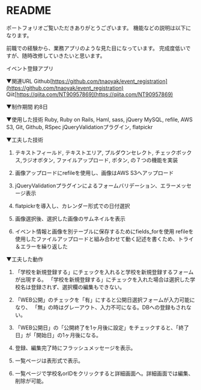 # README

ポートフォリオご覧いただきありがとうございます。
機能などの説明は以下になります。

前職での経験から、業務アプリのような見た目になっています。
完成度低いですが、随時改修していきたいと思います。

イベント登録アプリ

▼関連URL
  Github[https://github.com/tnaoyak/event_registration](https://github.com/tnaoyak/event_registration)
  Qiit[https://qiita.com/NT90957869](https://qiita.com/NT90957869)

▼制作期間
  約8日

▼使用した技術
  Ruby, Ruby on Rails, Haml, sass, jQuery
  MySQL, refile, AWS S3, Git, Github, RSpec
  jQueryValidationプラグイン, flatpickr

▼工夫した技術
  1) テキストフィールド, テキストエリア, プルダウンセレクト,
    チェックボックス,ラジオボタン, ファイルアップロード, ボタン,
    の７つの機能を実装

  2) 画像アップロードにrefileを使用し、画像はAWS S3へアップロード

  3) jQueryValidationプラグインによるフォームバリデーション、エラーメッセージ表示

  4) flatpickrを導入し、カレンダー形式での日付選択

  5) 画像選択後、選択した画像のサムネイルを表示

  6) イベント情報と画像を別テーブルに保存するためにfields_forを使用
    refileを使用したファイルアップロードと組み合わせて動く記述を書くため、トライ＆エラーを繰り返した

▼工夫した動作
1) 「学校を新規登録する」にチェックを入れると学校を新規登録するフォームが出現する。
  「学校を新規登録する」にチェックを入れた場合は選択した学校名は登録されず、選択欄の編集もできない。

2) 「WEB公開」のチェックを「有」にすると公開日選択フォームが入力可能になり、
  「無」の時はグレーアウト、入力不可になる。DBへの登録もされない。

3) 「WEB公開日」の「公開終了を1ヶ月後に設定」をチェックすると、「終了日」が「開始日」の1ヶ月後になる。

4) 登録、編集完了時にフラッシュメッセージを表示。

5) 一覧ページは表形式で表示。

6) 一覧ページで学校名orIDをクリックすると詳細画面へ。詳細画面では編集、削除が可能。
